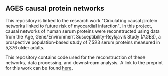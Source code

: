 ## AGES causal protein networks

This repository is linked to the research work "Circulating causal protein networks linked to future risk of myocardial infarction". In this project, causal networks of human serum proteins were reconstructed using data from the Age, Gene/Environment Susceptibility-Reykjavik Study (AGES), a prospective population-based study of 7,523 serum proteins measured in 5,376 older adults.

This repository contains code used for the reconstruction of these networks, data processing, and downstream analysis. A link to the preprint for this work can be found [here](https://www.medrxiv.org/content/10.1101/2025.02.07.25321789v1).
